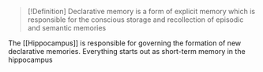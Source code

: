 >[!Definition]
>Declarative memory is a form of explicit memory which is responsible for the conscious storage and recollection of episodic and semantic memories

The [[Hippocampus]] is responsible for governing the formation of new declarative memories. Everything starts out as short-term memory in the hippocampus